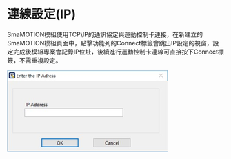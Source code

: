 # 連線設定\(IP\)

SmaMOTION模組使用TCP\IP的通訊協定與運動控制卡連接，在新建立的SmaMOTION模組頁面中，點擊功能列的Connect標籤會跳出IP設定的視窗，設定完成後模組專案會記錄IP位址，後續進行運動控制卡連線可直接按下Connect標籤，不需重複設定。

![](../.gitbook/assets/servoIP.jpg)
